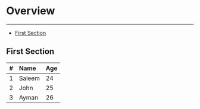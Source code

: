 # Overview

---

- [First Section](#section-1)

<a name="section-1"></a>

## First Section

| #   | Name   | Age |
| :-- | :----- | :-- |
| 1   | Saleem | 24  |
| 2   | John   | 25  |
| 3   | Ayman  | 26  |
